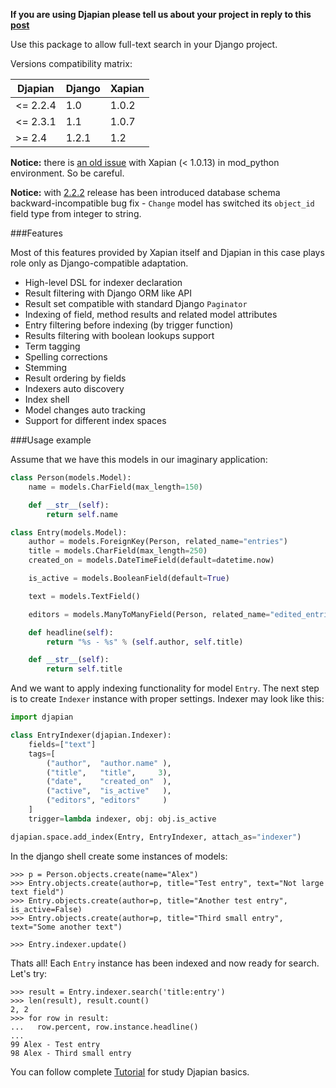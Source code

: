 **If you are using Djapian please tell us about your project in reply to this [post](http://groups.google.com/group/djapian-users/browse_thread/thread/a3005b17f199d2f9)**

Use this package to allow full-text search in your Django project.

Versions compatibility matrix:

|Djapian|Django|Xapian|
|-------|------|------|
|<= 2.2.4|1.0|1.0.2|
|<= 2.3.1|1.1|1.0.7|
|>= 2.4|1.2.1|1.2|


**Notice:** there is [an old issue](http://trac.xapian.org/ticket/185) with Xapian (< 1.0.13) in mod_python environment. So be careful.

**Notice:** with [2.2.2](ChangesInVersion020202) release has been introduced database schema backward-incompatible bug fix - `Change` model has switched its `object_id` field type from integer to string.

###Features

Most of this features provided by Xapian itself and Djapian in this case plays role only as Django-compatible adaptation.

 * High-level DSL for indexer declaration
 * Result filtering with Django ORM like API
 * Result set compatible with standard Django `Paginator`
 * Indexing of field, method results and related model attributes
 * Entry filtering before indexing (by trigger function)
 * Results filtering with boolean lookups support
 * Term tagging
 * Spelling corrections
 * Stemming
 * Result ordering by fields
 * Indexers auto discovery
 * Index shell
 * Model changes auto tracking
 * Support for different index spaces

###Usage example

Assume that we have this models in our imaginary application:
```python
class Person(models.Model):
    name = models.CharField(max_length=150)

    def __str__(self):
        return self.name

class Entry(models.Model):
    author = models.ForeignKey(Person, related_name="entries")
    title = models.CharField(max_length=250)
    created_on = models.DateTimeField(default=datetime.now)

    is_active = models.BooleanField(default=True)

    text = models.TextField()

    editors = models.ManyToManyField(Person, related_name="edited_entries")

    def headline(self):
        return "%s - %s" % (self.author, self.title)

    def __str__(self):
        return self.title
```
And we want to apply indexing functionality for model `Entry`. The next step is to create `Indexer` instance with proper settings. Indexer may look like this:
```python
import djapian

class EntryIndexer(djapian.Indexer):
    fields=["text"]
    tags=[
        ("author",  "author.name" ),
        ("title",   "title",     3),
        ("date",    "created_on"  ),
        ("active",  "is_active"   ),
        ("editors", "editors"     )
    ]
    trigger=lambda indexer, obj: obj.is_active

djapian.space.add_index(Entry, EntryIndexer, attach_as="indexer")
```
In the django shell create some instances of models:
```
>>> p = Person.objects.create(name="Alex")
>>> Entry.objects.create(author=p, title="Test entry", text="Not large text field")
>>> Entry.objects.create(author=p, title="Another test entry", is_active=False)
>>> Entry.objects.create(author=p, title="Third small entry", text="Some another text")

>>> Entry.indexer.update()
```
Thats all! Each `Entry` instance has been indexed and now ready for search. Let's try:
```
>>> result = Entry.indexer.search('title:entry')
>>> len(result), result.count()
2, 2
>>> for row in result:
...   row.percent, row.instance.headline()
... 
99 Alex - Test entry
98 Alex - Third small entry
```

You can follow complete [Tutorial]() for study Djapian basics.
